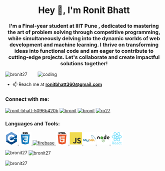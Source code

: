 
<h1 align="center">Hey 👋, I'm Ronit Bhatt</h1>
<h3 align="center">I'm a Final-year student at IIIT Pune , dedicated to mastering the art of problem solving through competitive programming, while simultaneously delving into the dynamic worlds of web development and machine learning. I thrive on transforming ideas into functional code and am eager to contribute to cutting-edge projects. Let's collaborate and create impactful solutions together!</h3>

<img align = "right" alt = "coding" width = "400" src = "https://user-images.githubusercontent.com/55389276/140866485-8fb1c876-9a8f-4d6a-98dc-08c4981eaf70.gif">

<p align="left"> <img src="https://komarev.com/ghpvc/?username=bronit27&label=Profile%20views&color=0e75b6&style=flat" alt="bronit27" /> </p>

- 📫 Reach me at **ronitbhatt360@gmail.com**

<h3 align="left">Connect with me:</h3>
<p align="left">
<a href="https://www.linkedin.com/in/ronit-bhatt-5096b420b/" target="blank"><img align="center" src="https://raw.githubusercontent.com/rahuldkjain/github-profile-readme-generator/master/src/images/icons/Social/linked-in-alt.svg" alt="ronit-bhatt-5096b420b" height="30" width="40" /></a>
<a href="https://codeforces.com/profile/bronit" target="blank"><img align="center" src="https://raw.githubusercontent.com/rahuldkjain/github-profile-readme-generator/master/src/images/icons/Social/codeforces.svg" alt="bronit" height="30" width="40" /></a>
<a href="https://www.leetcode.com/bronit" target="blank"><img align="center" src="https://raw.githubusercontent.com/rahuldkjain/github-profile-readme-generator/master/src/images/icons/Social/leet-code.svg" alt="bronit" height="30" width="40" /></a>
<a href="https://www.codechef.com/users/ro27" target="blank"><img align="center" src="https://camo.githubusercontent.com/d3a7f4d6365c27e8c55788ac0f41a3045885159b63b8c9810bbcb259027555da/68747470733a2f2f73332e616d617a6f6e6177732e636f6d2f636f6465636865665f7368617265642f73697465732f616c6c2f7468656d65732f61626573736976652f6c6f676f2e737667" alt="ro27" height="30" width="40" /></a>
</p>

<h3 align="left">Languages and Tools:</h3>
<p align="left"> <a href="https://www.w3schools.com/cpp/" target="_blank" rel="noreferrer"> <img src="https://raw.githubusercontent.com/devicons/devicon/master/icons/cplusplus/cplusplus-original.svg" alt="cplusplus" width="40" height="40"/> </a> <a href="https://www.w3schools.com/css/" target="_blank" rel="noreferrer"> <img src="https://raw.githubusercontent.com/devicons/devicon/master/icons/css3/css3-original-wordmark.svg" alt="css3" width="40" height="40"/> </a> <a href="https://firebase.google.com/" target="_blank" rel="noreferrer"> <img src="https://www.vectorlogo.zone/logos/firebase/firebase-icon.svg" alt="firebase" width="40" height="40"/> </a> <a href="https://www.w3.org/html/" target="_blank" rel="noreferrer"> <img src="https://raw.githubusercontent.com/devicons/devicon/master/icons/html5/html5-original-wordmark.svg" alt="html5" width="40" height="40"/> </a> <a href="https://developer.mozilla.org/en-US/docs/Web/JavaScript" target="_blank" rel="noreferrer"> <img src="https://raw.githubusercontent.com/devicons/devicon/master/icons/javascript/javascript-original.svg" alt="javascript" width="40" height="40"/> </a> <a href="https://www.mysql.com/" target="_blank" rel="noreferrer"> <img src="https://raw.githubusercontent.com/devicons/devicon/master/icons/mysql/mysql-original-wordmark.svg" alt="mysql" width="40" height="40"/> </a> <a href="https://nodejs.org" target="_blank" rel="noreferrer"> <img src="https://raw.githubusercontent.com/devicons/devicon/master/icons/nodejs/nodejs-original-wordmark.svg" alt="nodejs" width="40" height="40"/> </a> <a href="https://reactjs.org/" target="_blank" rel="noreferrer"> <img src="https://raw.githubusercontent.com/devicons/devicon/master/icons/react/react-original-wordmark.svg" alt="react" width="40" height="40"/> </a> </p>

<p><img align="left" src="https://github-readme-stats.vercel.app/api/top-langs?username=bronit27&show_icons=true&locale=en&layout=compact" alt="bronit27" /></p>

<p>&nbsp;<img align="center" src="https://github-readme-stats.vercel.app/api?username=bronit27&show_icons=true&locale=en" alt="bronit27" /></p>

<p><img align="center" src="https://github-readme-streak-stats.herokuapp.com/?user=bronit27&" alt="bronit27" /></p>
